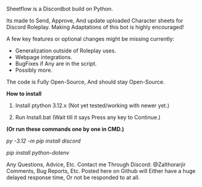 Sheetflow is a Discordbot build on Python.

Its made to Send, Approve, And update uploaded Character sheets for Discord Roleplay.
Making Adaptations of this bot is highly encouraged!

A few key features or optional changes might be missing currently:

- Generalization outside of Roleplay uses.
- Webpage integrations.
- BugFixes if Any are in the script.
- Possibly more.

The code is Fully Open-Source, And should stay Open-Source.

**How to install**

1. Install ptython 3.12.x (Not yet tested/working with newer yet.)

2. Run Install.bat (Wait till it says Press any key to Continue.)

**(Or run these commands one by one in CMD.)**

_py -3.12 -m pip install discord_

_pip install python-dotenv_


Any Questions, Advice, Etc.
Contact me Through Discord: @Zalthorarjir
Comments, Bug Reports, Etc. Posted here on Github will Either have a huge delayed response time, Or not be responded to at all.
